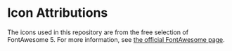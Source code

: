 Icon Attributions
=======================
The icons used in this repository are from the free 
selection of FontAwesome 5. For more information, see
[the official FontAwesome page](https://fontawesome.com/icons?d=gallery&m=free).